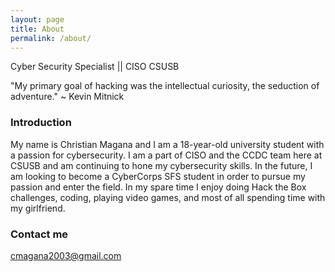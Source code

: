 ```yaml
---
layout: page
title: About
permalink: /about/
---
```


Cyber Security Specialist || CISO CSUSB

"My primary goal of hacking was the intellectual curiosity, the seduction of adventure." ~ Kevin Mitnick

### Introduction

My name is Christian Magana and I am a 18-year-old university student with a passion for cybersecurity. I am a part of CISO and the CCDC team here at CSUSB and am continuing to hone my cybersecurity skills. In the future, I am looking to become a CyberCorps SFS student in order to pursue my passion and enter the field. In my spare time I enjoy doing Hack the Box challenges, coding, playing video games, and most of all spending time with my girlfriend.

### Contact me

[cmagana2003@gmail.com](mailto:email@domain.com)

